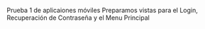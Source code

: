 Prueba 1 de aplicaiones móviles
Preparamos vistas para el Login, Recuperación de Contraseña y el Menu Principal 
